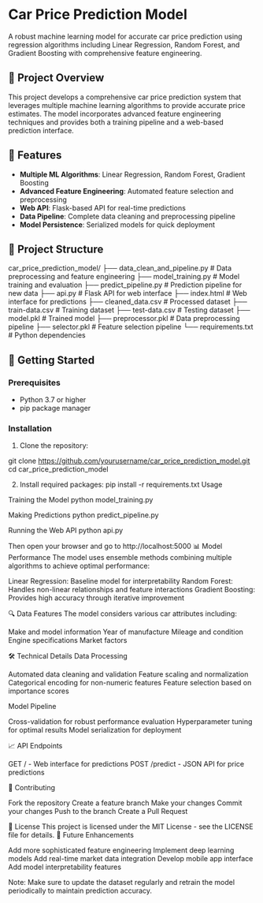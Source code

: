 # Car Price Prediction Model

A robust machine learning model for accurate car price prediction using regression algorithms including Linear Regression, Random Forest, and Gradient Boosting with comprehensive feature engineering.

## 🚗 Project Overview

This project develops a comprehensive car price prediction system that leverages multiple machine learning algorithms to provide accurate price estimates. The model incorporates advanced feature engineering techniques and provides both a training pipeline and a web-based prediction interface.

## 🔧 Features

- **Multiple ML Algorithms**: Linear Regression, Random Forest, Gradient Boosting
- **Advanced Feature Engineering**: Automated feature selection and preprocessing
- **Web API**: Flask-based API for real-time predictions
- **Data Pipeline**: Complete data cleaning and preprocessing pipeline
- **Model Persistence**: Serialized models for quick deployment

## 📁 Project Structure
car_price_prediction_model/
├── data_clean_and_pipeline.py    # Data preprocessing and feature engineering
├── model_training.py             # Model training and evaluation
├── predict_pipeline.py           # Prediction pipeline for new data
├── api.py                        # Flask API for web interface
├── index.html                    # Web interface for predictions
├── cleaned_data.csv              # Processed dataset
├── train-data.csv               # Training dataset
├── test-data.csv                # Testing dataset
├── model.pkl                    # Trained model
├── preprocessor.pkl             # Data preprocessing pipeline
├── selector.pkl                 # Feature selection pipeline
└── requirements.txt             # Python dependencies

## 🚀 Getting Started

### Prerequisites
- Python 3.7 or higher
- pip package manager

### Installation
1. Clone the repository:

git clone https://github.com/yourusername/car_price_prediction_model.git
cd car_price_prediction_model

2. Install required packages:
pip install -r requirements.txt
Usage

Training the Model
python model_training.py

Making Predictions
python predict_pipeline.py

Running the Web API
python api.py

Then open your browser and go to http://localhost:5000
📊 Model Performance
The model uses ensemble methods combining multiple algorithms to achieve optimal performance:

Linear Regression: Baseline model for interpretability
Random Forest: Handles non-linear relationships and feature interactions
Gradient Boosting: Provides high accuracy through iterative improvement

🔍 Data Features
The model considers various car attributes including:

Make and model information
Year of manufacture
Mileage and condition
Engine specifications
Market factors

🛠️ Technical Details
Data Processing

Automated data cleaning and validation
Feature scaling and normalization
Categorical encoding for non-numeric features
Feature selection based on importance scores

Model Pipeline

Cross-validation for robust performance evaluation
Hyperparameter tuning for optimal results
Model serialization for deployment

📈 API Endpoints

GET / - Web interface for predictions
POST /predict - JSON API for price predictions

🤝 Contributing

Fork the repository
Create a feature branch
Make your changes
Commit your changes
Push to the branch
Create a Pull Request

📝 License
This project is licensed under the MIT License - see the LICENSE file for details.
🔮 Future Enhancements

 Add more sophisticated feature engineering
 Implement deep learning models
 Add real-time market data integration
 Develop mobile app interface
 Add model interpretability features

 Note: Make sure to update the dataset regularly and retrain the model periodically to maintain prediction accuracy.
 




